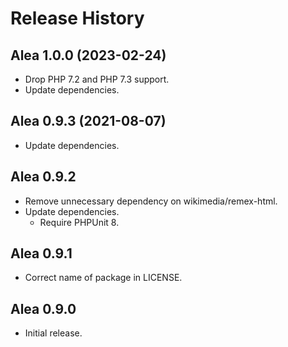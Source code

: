 # Release History

## Alea 1.0.0 (2023-02-24)
* Drop PHP 7.2 and PHP 7.3 support.
* Update dependencies.

## Alea 0.9.3 (2021-08-07)
* Update dependencies.

## Alea 0.9.2
* Remove unnecessary dependency on wikimedia/remex-html.
* Update dependencies.
  * Require PHPUnit 8.

## Alea 0.9.1
* Correct name of package in LICENSE.

## Alea 0.9.0

* Initial release.
